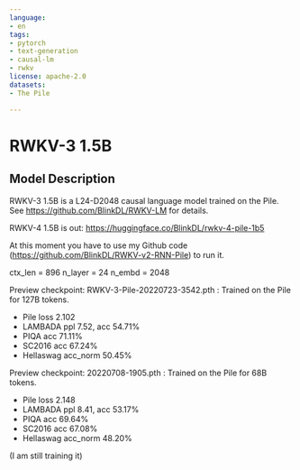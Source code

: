 ```yaml
---
language:
- en
tags:
- pytorch
- text-generation
- causal-lm
- rwkv
license: apache-2.0
datasets:
- The Pile

---
```


# RWKV-3 1.5B

## Model Description

RWKV-3 1.5B is a L24-D2048 causal language model trained on the Pile. See https://github.com/BlinkDL/RWKV-LM for details.

RWKV-4 1.5B is out: https://huggingface.co/BlinkDL/rwkv-4-pile-1b5

At this moment you have to use my Github code (https://github.com/BlinkDL/RWKV-v2-RNN-Pile) to run it.

ctx_len = 896
n_layer = 24
n_embd = 2048

Preview checkpoint: RWKV-3-Pile-20220723-3542.pth : Trained on the Pile for 127B tokens.
* Pile loss 2.102 
* LAMBADA ppl 7.52, acc 54.71%
* PIQA acc 71.11%
* SC2016 acc 67.24%
* Hellaswag acc_norm 50.45%

Preview checkpoint: 20220708-1905.pth : Trained on the Pile for 68B tokens.
* Pile loss 2.148
* LAMBADA ppl 8.41, acc 53.17%
* PIQA acc 69.64%
* SC2016 acc 67.08%
* Hellaswag acc_norm 48.20%

(I am still training it)